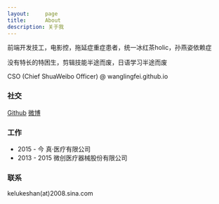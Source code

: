 ```yaml
---
layout:     page
title:      About
description: 关于我
---
```


前端开发技工，电影控，拖延症重症患者，统一冰红茶holic，孙燕姿依赖症

没有特长的特困生，剪辑技能半途而废，日语学习半途而废

CSO (Chief ShuaWeibo Officer) @ wanglingfei.github.io

### 社交 ###

[Github]() [微博]()
<!-- [Github](http://www.github.com/mayloveless) [微博](http://weibo.com/mayloveless)
 -->

### 工作 ###

* 2015 - 今    真·医疗有限公司
* 2013 - 2015 微创医疗器械股份有限公司

### 联系 ###

kelukeshan(at)2008.sina.com
